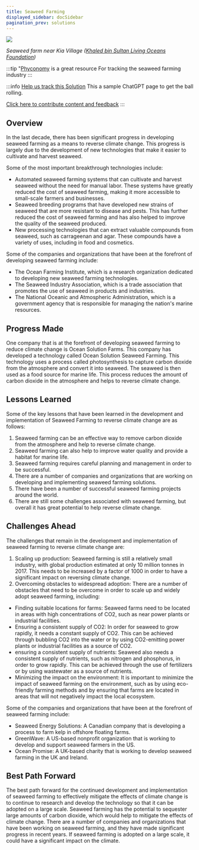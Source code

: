 ```yaml
---
title: Seaweed Farming
displayed_sidebar: docSidebar
pagination_prev: solutions
---
```

![](/../static/img/seaweed-farming.jpg)

*Seaweed farm near Kia Village ([Khaled bin Sultan Living Oceans Foundation](https://www.livingoceansfoundation.org/sustainable-seaweed-farming-part-1/))*

:::tip "[Phyconomy](https://phyconomy.net) is a great resource
For tracking the seaweed farming industry
:::

:::info [Help us track this Solution](contribute)
This a sample ChatGPT page to get the ball rolling.

[Click here to contribute content and feedback](contribute)
:::

## Overview

In the last decade, there has been significant progress in developing seaweed farming as a means to reverse climate change. This progress is largely due to the development of new technologies that make it easier to cultivate and harvest seaweed.

Some of the most important breakthrough technologies include:

* Automated seaweed farming systems that can cultivate and harvest seaweed without the need for manual labor. These systems have greatly reduced the cost of seaweed farming, making it more accessible to small-scale farmers and businesses.
* Seaweed breeding programs that have developed new strains of seaweed that are more resistant to disease and pests. This has further reduced the cost of seaweed farming and has also helped to improve the quality of the seaweed produced.
* New processing technologies that can extract valuable compounds from seaweed, such as carrageenan and agar. These compounds have a variety of uses, including in food and cosmetics.

Some of the companies and organizations that have been at the forefront of developing seaweed farming include:

* The Ocean Farming Institute, which is a research organization dedicated to developing new seaweed farming technologies.
* The Seaweed Industry Association, which is a trade association that promotes the use of seaweed in products and industries.
* The National Oceanic and Atmospheric Administration, which is a government agency that is responsible for managing the nation's marine resources.

## Progress Made

One company that is at the forefront of developing seaweed farming to reduce climate change is Ocean Solution Farms. This company has developed a technology called Ocean Solution Seaweed Farming. This technology uses a process called photosynthesis to capture carbon dioxide from the atmosphere and convert it into seaweed. The seaweed is then used as a food source for marine life. This process reduces the amount of carbon dioxide in the atmosphere and helps to reverse climate change.

## Lessons Learned

Some of the key lessons that have been learned in the development and implementation of Seaweed Farming to reverse climate change are as follows:

1. Seaweed farming can be an effective way to remove carbon dioxide from the atmosphere and help to reverse climate change.
2. Seaweed farming can also help to improve water quality and provide a habitat for marine life.
3. Seaweed farming requires careful planning and management in order to be successful.
4. There are a number of companies and organizations that are working on developing and implementing seaweed farming solutions.
5. There have been a number of successful seaweed farming projects around the world.
6. There are still some challenges associated with seaweed farming, but overall it has great potential to help reverse climate change.

## Challenges Ahead

The challenges that remain in the development and implementation of seaweed farming to reverse climate change are:

1. Scaling up production: Seaweed farming is still a relatively small industry, with global production estimated at only 10 million tonnes in 2017. This needs to be increased by a factor of 1000 in order to have a significant impact on reversing climate change.
2. Overcoming obstacles to widespread adoption: There are a number of obstacles that need to be overcome in order to scale up and widely adopt seaweed farming, including:

* Finding suitable locations for farms: Seaweed farms need to be located in areas with high concentrations of CO2, such as near power plants or industrial facilities.
* Ensuring a consistent supply of CO2: In order for seaweed to grow rapidly, it needs a constant supply of CO2. This can be achieved through bubbling CO2 into the water or by using CO2-emitting power plants or industrial facilities as a source of CO2.
* ensuring a consistent supply of nutrients: Seaweed also needs a consistent supply of nutrients, such as nitrogen and phosphorus, in order to grow rapidly. This can be achieved through the use of fertilizers or by using wastewater as a source of nutrients.
* Minimizing the impact on the environment: It is important to minimize the impact of seaweed farming on the environment, such as by using eco-friendly farming methods and by ensuring that farms are located in areas that will not negatively impact the local ecosystem.

Some of the companies and organizations that have been at the forefront of seaweed farming include:

* Seaweed Energy Solutions: A Canadian company that is developing a process to farm kelp in offshore floating farms.
* GreenWave: A US-based nonprofit organization that is working to develop and support seaweed farmers in the US.
* Ocean Promise: A UK-based charity that is working to develop seaweed farming in the UK and Ireland.

## Best Path Forward

The best path forward for the continued development and implementation of seaweed farming to effectively mitigate the effects of climate change is to continue to research and develop the technology so that it can be adopted on a large scale. Seaweed farming has the potential to sequester large amounts of carbon dioxide, which would help to mitigate the effects of climate change. There are a number of companies and organizations that have been working on seaweed farming, and they have made significant progress in recent years. If seaweed farming is adopted on a large scale, it could have a significant impact on the climate.